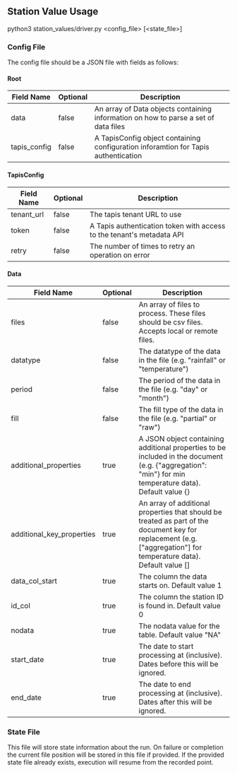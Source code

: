 
## Station Value Usage

python3 station_values/driver.py <config_file> [<state_file>]

### Config File

The config file should be a JSON file with fields as follows:

#### Root

| Field Name | Optional | Description |
|------------|----------|-------------|
| data | false | An array of Data objects containing information on how to parse a set of data files |
| tapis_config | false | A TapisConfig object containing configuration inforamtion for Tapis authentication |

#### TapisConfig

| Field Name | Optional | Description |
|------------|----------|-------------|
| tenant_url | false | The tapis tenant URL to use |
| token | false | A Tapis authentication token with access to the tenant's metadata API |
| retry | false | The number of times to retry an operation on error |

#### Data

| Field Name | Optional | Description |
|------------|----------|-------------|
| files | false | An array of files to process. These files should be csv files. Accepts local or remote files. |
| datatype | false | The datatype of the data in the file (e.g. "rainfall" or "temperature") |
| period | false | The period of the data in the file (e.g. "day" or "month") |
| fill | false | The fill type of the data in the file (e.g. "partial" or "raw") |
| additional_properties | true | A JSON object containing additional properties to be included in the document (e.g. {"aggregation": "min"} for min temperature data). Default value {} |
| additional_key_properties | true | An array of additional properties that should be treated as part of the document key for replacement (e.g. ["aggregation"] for temperature data). Default value [] |
| data_col_start | true | The column the data starts on. Default value 1 |
| id_col | true | The column the station ID is found in. Default value 0 |
| nodata | true | The nodata value for the table. Default value "NA" |
| start_date | true | The date to start processing at (inclusive). Dates before this will be ignored. |
| end_date | true | The date to end processing at (inclusive). Dates after this will be ignored. |

### State File

This file will store state information about the run. On failure or completion the current file position will be stored in this file if provided. If the provided state file already exists, execution will resume from the recorded point.
